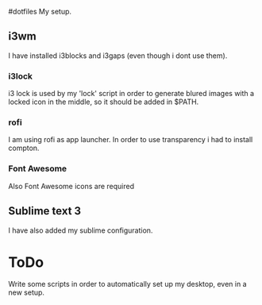 #dotfiles
My setup.

## i3wm
I have installed i3blocks and i3gaps (even though i dont use them).


### i3lock
i3 lock is used by my 'lock' script in order to generate blured images with a locked icon in the middle,
so it should be added in $PATH.

### rofi
I am using rofi as app launcher. In order to use transparency i had to install compton.

### Font Awesome
Also Font Awesome icons are required

## Sublime text 3
I have also added my sublime configuration.

# ToDo
Write some scripts in order to automatically set up my desktop, even in a new setup.
